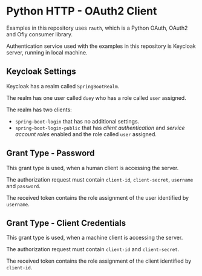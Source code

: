 # Python HTTP - OAuth2 Client

Examples in this repository uses ```rauth```, which is a Python OAuth, OAuth2 and Ofly consumer library.

Authentication service used with the examples in this repository is Keycloak server, running in local machine.

## Keycloak Settings

Keycloak has a realm called ```SpringBootRealm```.

The realm has one user called ```duey``` who has a role called ```user``` assigned.

The realm has two clients:
* ```spring-boot-login``` that has no additional settings.
* ```spring-boot-login-public``` that has *client authentication* and *service account roles* enabled and the role called ```user``` assigned.

## Grant Type - Password

This grant type is used, when a human client is accessing the server.

The authorization request must contain ```client-id```, ```client-secret```, ```username``` and ```password```.

The received token contains the role assignment of the user identified by ```username```.

## Grant Type - Client Credentials

This grant type is used, when a machine client is accessing the server.

The authorization request must contain ```client-id``` and ```client-secret```.

The received token contains the role assignment of the client identified by ```client-id```.

